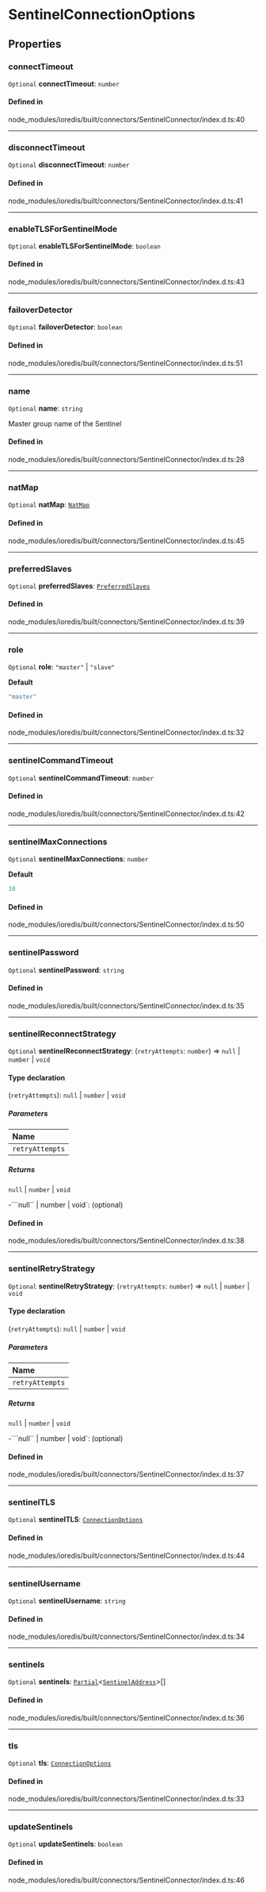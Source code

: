 # SentinelConnectionOptions

## Properties

### connectTimeout

 `Optional` **connectTimeout**: `number`

#### Defined in

node_modules/ioredis/built/connectors/SentinelConnector/index.d.ts:40

___

### disconnectTimeout

 `Optional` **disconnectTimeout**: `number`

#### Defined in

node_modules/ioredis/built/connectors/SentinelConnector/index.d.ts:41

___

### enableTLSForSentinelMode

 `Optional` **enableTLSForSentinelMode**: `boolean`

#### Defined in

node_modules/ioredis/built/connectors/SentinelConnector/index.d.ts:43

___

### failoverDetector

 `Optional` **failoverDetector**: `boolean`

#### Defined in

node_modules/ioredis/built/connectors/SentinelConnector/index.d.ts:51

___

### name

 `Optional` **name**: `string`

Master group name of the Sentinel

#### Defined in

node_modules/ioredis/built/connectors/SentinelConnector/index.d.ts:28

___

### natMap

 `Optional` **natMap**: [`NatMap`](NatMap.md)

#### Defined in

node_modules/ioredis/built/connectors/SentinelConnector/index.d.ts:45

___

### preferredSlaves

 `Optional` **preferredSlaves**: [`PreferredSlaves`](../index.md#preferredslaves)

#### Defined in

node_modules/ioredis/built/connectors/SentinelConnector/index.d.ts:39

___

### role

 `Optional` **role**: ``"master"`` \| ``"slave"``

**Default**

```ts
"master"
```

#### Defined in

node_modules/ioredis/built/connectors/SentinelConnector/index.d.ts:32

___

### sentinelCommandTimeout

 `Optional` **sentinelCommandTimeout**: `number`

#### Defined in

node_modules/ioredis/built/connectors/SentinelConnector/index.d.ts:42

___

### sentinelMaxConnections

 `Optional` **sentinelMaxConnections**: `number`

**Default**

```ts
10
```

#### Defined in

node_modules/ioredis/built/connectors/SentinelConnector/index.d.ts:50

___

### sentinelPassword

 `Optional` **sentinelPassword**: `string`

#### Defined in

node_modules/ioredis/built/connectors/SentinelConnector/index.d.ts:35

___

### sentinelReconnectStrategy

 `Optional` **sentinelReconnectStrategy**: (`retryAttempts`: `number`) => ``null`` \| `number` \| `void`

#### Type declaration

(`retryAttempts`): ``null`` \| `number` \| `void`

##### Parameters

| Name |
| :------ |
| `retryAttempts` | `number` |

##### Returns

``null`` \| `number` \| `void`

-```null`` \| number \| void`: (optional) 

#### Defined in

node_modules/ioredis/built/connectors/SentinelConnector/index.d.ts:38

___

### sentinelRetryStrategy

 `Optional` **sentinelRetryStrategy**: (`retryAttempts`: `number`) => ``null`` \| `number` \| `void`

#### Type declaration

(`retryAttempts`): ``null`` \| `number` \| `void`

##### Parameters

| Name |
| :------ |
| `retryAttempts` | `number` |

##### Returns

``null`` \| `number` \| `void`

-```null`` \| number \| void`: (optional) 

#### Defined in

node_modules/ioredis/built/connectors/SentinelConnector/index.d.ts:37

___

### sentinelTLS

 `Optional` **sentinelTLS**: [`ConnectionOptions`](ConnectionOptions.md)

#### Defined in

node_modules/ioredis/built/connectors/SentinelConnector/index.d.ts:44

___

### sentinelUsername

 `Optional` **sentinelUsername**: `string`

#### Defined in

node_modules/ioredis/built/connectors/SentinelConnector/index.d.ts:34

___

### sentinels

 `Optional` **sentinels**: [`Partial`](../index.md#partial)<[`SentinelAddress`](SentinelAddress.md)\>[]

#### Defined in

node_modules/ioredis/built/connectors/SentinelConnector/index.d.ts:36

___

### tls

 `Optional` **tls**: [`ConnectionOptions`](ConnectionOptions.md)

#### Defined in

node_modules/ioredis/built/connectors/SentinelConnector/index.d.ts:33

___

### updateSentinels

 `Optional` **updateSentinels**: `boolean`

#### Defined in

node_modules/ioredis/built/connectors/SentinelConnector/index.d.ts:46
